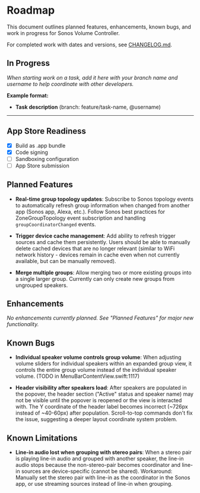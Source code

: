 # Roadmap

This document outlines planned features, enhancements, known bugs, and work in progress for Sonos Volume Controller.

For completed work with dates and versions, see [CHANGELOG.md](CHANGELOG.md).

## In Progress

_When starting work on a task, add it here with your branch name and username to help coordinate with other developers._

**Example format:**
- **Task description** (branch: feature/task-name, @username)


---

## App Store Readiness

- [x] Build as .app bundle
- [x] Code signing
- [ ] Sandboxing configuration
- [ ] App Store submission

## Planned Features

- **Real-time group topology updates**: Subscribe to Sonos topology events to automatically refresh group information when changed from another app (Sonos app, Alexa, etc.). Follow Sonos best practices for ZoneGroupTopology event subscription and handling `groupCoordinatorChanged` events.

- **Trigger device cache management**: Add ability to refresh trigger sources and cache them persistently. Users should be able to manually delete cached devices that are no longer relevant (similar to WiFi network history - devices remain in cache even when not currently available, but can be manually removed).

- **Merge multiple groups**: Allow merging two or more existing groups into a single larger group. Currently can only create new groups from ungrouped speakers.

## Enhancements

_No enhancements currently planned. See "Planned Features" for major new functionality._

## Known Bugs

- **Individual speaker volume controls group volume**: When adjusting volume sliders for individual speakers within an expanded group view, it controls the entire group volume instead of the individual speaker volume. (TODO in MenuBarContentView.swift:1117)

- **Header visibility after speakers load**: After speakers are populated in the popover, the header section ("Active" status and speaker name) may not be visible until the popover is reopened or the view is interacted with. The Y coordinate of the header label becomes incorrect (~726px instead of ~40-60px) after population. Scroll-to-top commands don't fix the issue, suggesting a deeper layout coordinate system problem.

## Known Limitations

- **Line-in audio lost when grouping with stereo pairs**: When a stereo pair is playing line-in audio and grouped with another speaker, the line-in audio stops because the non-stereo-pair becomes coordinator and line-in sources are device-specific (cannot be shared). Workaround: Manually set the stereo pair with line-in as the coordinator in the Sonos app, or use streaming sources instead of line-in when grouping.

